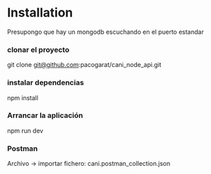 # Installation

Presupongo que hay un mongodb escuchando en el puerto estandar
### clonar el proyecto
git clone git@github.com:pacogarat/cani_node_api.git
### instalar dependencias
npm install

### Arrancar la aplicación
npm run dev

### Postman
Archivo -> importar 
fichero: cani.postman_collection.json 
